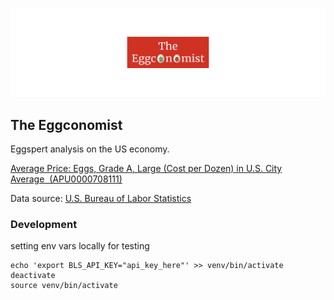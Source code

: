 ![The Eggconomist](./banner.png)

## The Eggconomist

Eggspert analysis on the US economy.

[Average Price: Eggs, Grade A, Large (Cost per Dozen) in U.S. City Average  (APU0000708111)](https://fred.stlouisfed.org/series/APU0000708111)

Data source: [U.S. Bureau of Labor Statistics](https://www.bls.gov/)

### Development

setting env vars locally for testing

```
echo 'export BLS_API_KEY="api_key_here"' >> venv/bin/activate
deactivate
source venv/bin/activate
```
